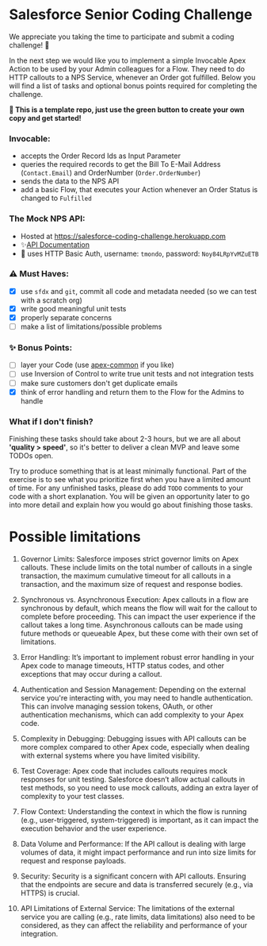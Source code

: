 # Salesforce Senior Coding Challenge

We appreciate you taking the time to participate and submit a coding challenge! 🥳

In the next step we would like you to implement a simple Invocable Apex Action to be used by your Admin colleagues for a Flow. They need to do HTTP callouts to a NPS Service, whenever an Order got fulfilled. Below you will find a list of tasks and optional bonus points required for completing the challenge.

**🚀 This is a template repo, just use the green button to create your own copy and get started!**

### Invocable:

* accepts the Order Record Ids as Input Parameter
* queries the required records to get the Bill To E-Mail Address (`Contact.Email`) and OrderNumber (`Order.OrderNumber`)
* sends the data to the NPS API
* add a basic Flow, that executes your Action whenever an Order Status is changed to `Fulfilled`

### The Mock NPS API:

* Hosted at https://salesforce-coding-challenge.herokuapp.com
* ✨[API Documentation](https://thermondo.github.io/salesforce-coding-challenge/)
* 🔐 uses HTTP Basic Auth, username: `tmondo`, password: `Noy84LRpYvMZuETB`

### ⚠️ Must Haves:

* [X] use `sfdx` and `git`, commit all code and metadata needed (so we can test with a scratch org)
* [X] write good meaningful unit tests
* [X] properly separate concerns
* [ ] make a list of limitations/possible problems

### ✨ Bonus Points:

* [ ] layer your Code (use [apex-common](https://github.com/apex-enterprise-patterns/fflib-apex-common) if you like)
* [ ] use Inversion of Control to write true unit tests and not integration tests
* [ ] make sure customers don't get duplicate emails
* [X] think of error handling and return them to the Flow for the Admins to handle

### What if I don't finish?

Finishing these tasks should take about 2-3 hours, but we are all about **'quality > speed'**, so it's better to deliver a clean MVP and leave some TODOs open.

Try to produce something that is at least minimally functional. Part of the exercise is to see what you prioritize first when you have a limited amount of time. For any unfinished tasks, please do add `TODO` comments to your code with a short explanation. You will be given an opportunity later to go into more detail and explain how you would go about finishing those tasks.


# Possible limitations

1. Governor Limits: Salesforce imposes strict governor limits on Apex callouts. These include limits on the total number of callouts in a single transaction, the maximum cumulative timeout for all callouts in a transaction, and the maximum size of request and response bodies.

2. Synchronous vs. Asynchronous Execution: Apex callouts in a flow are synchronous by default, which means the flow will wait for the callout to complete before proceeding. This can impact the user experience if the callout takes a long time. Asynchronous callouts can be made using future methods or queueable Apex, but these come with their own set of limitations.

3. Error Handling: It’s important to implement robust error handling in your Apex code to manage timeouts, HTTP status codes, and other exceptions that may occur during a callout.

4. Authentication and Session Management: Depending on the external service you're interacting with, you may need to handle authentication. This can involve managing session tokens, OAuth, or other authentication mechanisms, which can add complexity to your Apex code.

5. Complexity in Debugging: Debugging issues with API callouts can be more complex compared to other Apex code, especially when dealing with external systems where you have limited visibility.

6. Test Coverage: Apex code that includes callouts requires mock responses for unit testing. Salesforce doesn’t allow actual callouts in test methods, so you need to use mock callouts, adding an extra layer of complexity to your test classes.

7. Flow Context: Understanding the context in which the flow is running (e.g., user-triggered, system-triggered) is important, as it can impact the execution behavior and the user experience.

8. Data Volume and Performance: If the API callout is dealing with large volumes of data, it might impact performance and run into size limits for request and response payloads.

9. Security: Security is a significant concern with API callouts. Ensuring that the endpoints are secure and data is transferred securely (e.g., via HTTPS) is crucial.

10. API Limitations of External Service: The limitations of the external service you are calling (e.g., rate limits, data limitations) also need to be considered, as they can affect the reliability and performance of your integration.